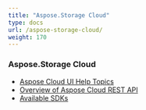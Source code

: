 ```yaml
---
title: "Aspose.Storage Cloud"
type: docs
url: /aspose-storage-cloud/
weight: 170
---
```


### **Aspose.Storage Cloud**
*   [Aspose Cloud UI Help Topics](https://docs.aspose.cloud/aspose-cloud-ui-help-topics/)
*   [Overview of Aspose Cloud REST API](https://docs.aspose.cloud/overview-of-aspose-cloud-rest-api/)
*   [Available SDKs](https://docs.aspose.cloud/available-sdks/)
